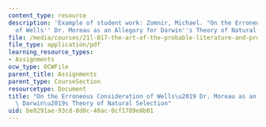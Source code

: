 ```yaml
---
content_type: resource
description: 'Example of student work: Zomnir, Michael. "On the Erroneous Consideration
  of Wells'' Dr. Moreau as an Allegory for Darwin''s Theory of Natural Selection."'
file: /media/courses/21l-017-the-art-of-the-probable-literature-and-probability-spring-2008/be0291ae93cd8d8c40ac0cf1789e8b01_essay3_zomnir.pdf
file_type: application/pdf
learning_resource_types:
- Assignments
ocw_type: OCWFile
parent_title: Assignments
parent_type: CourseSection
resourcetype: Document
title: "On the Erroneous Consideration of Wells\u2019 Dr. Moreau as an Allegory for\
  \ Darwin\u2019s Theory of Natural Selection"
uid: be0291ae-93cd-8d8c-40ac-0cf1789e8b01
---
```

